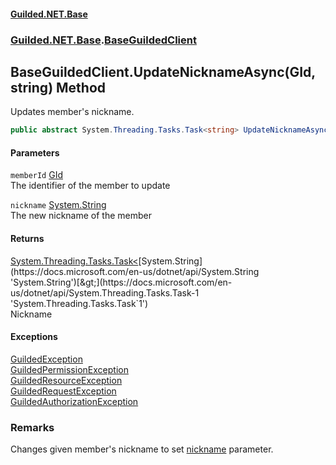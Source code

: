 
#### [Guilded.NET.Base](Guilded_NET_Base 'Guilded_NET_Base')
### [Guilded.NET.Base](Guilded_NET_Base#Guilded_NET_Base 'Guilded.NET.Base').[BaseGuildedClient](BaseGuildedClient 'Guilded.NET.Base.BaseGuildedClient')
## BaseGuildedClient.UpdateNicknameAsync(GId, string) Method
Updates member's nickname.  
```csharp
public abstract System.Threading.Tasks.Task<string> UpdateNicknameAsync(Guilded.NET.Base.GId memberId, string nickname);
```

#### Parameters
<a name='Guilded_NET_Base_BaseGuildedClient_UpdateNicknameAsync(Guilded_NET_Base_GId_string)_memberId'></a>
`memberId` [GId](GId 'Guilded.NET.Base.GId')  
The identifier of the member to update
  
<a name='Guilded_NET_Base_BaseGuildedClient_UpdateNicknameAsync(Guilded_NET_Base_GId_string)_nickname'></a>
`nickname` [System.String](https://docs.microsoft.com/en-us/dotnet/api/System.String 'System.String')  
The new nickname of the member
  

#### Returns
[System.Threading.Tasks.Task&lt;](https://docs.microsoft.com/en-us/dotnet/api/System.Threading.Tasks.Task-1 'System.Threading.Tasks.Task`1')[System.String](https://docs.microsoft.com/en-us/dotnet/api/System.String 'System.String')[&gt;](https://docs.microsoft.com/en-us/dotnet/api/System.Threading.Tasks.Task-1 'System.Threading.Tasks.Task`1')  
Nickname

#### Exceptions
[GuildedException](GuildedException 'Guilded.NET.Base.GuildedException')  
[GuildedPermissionException](GuildedPermissionException 'Guilded.NET.Base.GuildedPermissionException')  
[GuildedResourceException](GuildedResourceException 'Guilded.NET.Base.GuildedResourceException')  
[GuildedRequestException](GuildedRequestException 'Guilded.NET.Base.GuildedRequestException')  
[GuildedAuthorizationException](GuildedAuthorizationException 'Guilded.NET.Base.GuildedAuthorizationException')  
### Remarks
Changes given member's nickname to set [nickname](BaseGuildedClient_UpdateNicknameAsync(GId_string)#Guilded_NET_Base_BaseGuildedClient_UpdateNicknameAsync(Guilded_NET_Base_GId_string)_nickname 'Guilded.NET.Base.BaseGuildedClient.UpdateNicknameAsync(Guilded.NET.Base.GId, string).nickname') parameter.
